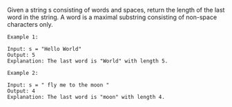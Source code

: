 Given a string s consisting of words and spaces, return the length of the last word in the string. A word is a maximal substring consisting of non-space characters only.

	Example 1:

	Input: s = "Hello World"
	Output: 5
	Explanation: The last word is "World" with length 5.
	
	Example 2:

	Input: s = " fly me to the moon "
	Output: 4
	Explanation: The last word is "moon" with length 4.